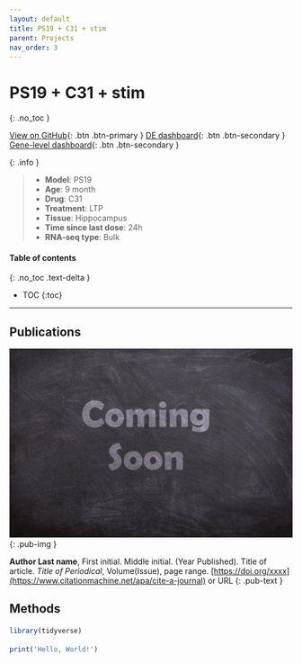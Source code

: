 ```yaml
---
layout: default
title: PS19 + C31 + stim
parent: Projects
nav_order: 3
---
```


# PS19 + C31 + stim
{: .no_toc }

[View on GitHub](https://github.com/Longo-Lab/PS19_C31_stim){: .btn .btn-primary }
[DE dashboard](https://longo-stanford.shinyapps.io/PS19_C31_stim/){: .btn .btn-secondary }
[Gene-level dashboard](https://flongo.shinyapps.io/p75_c31/){: .btn .btn-secondary }

{: .info }
> - **Model**: PS19
> - **Age**: 9 month
> - **Drug**: C31
> - **Treatment**: LTP
> - **Tissue**: Hippocampus
> - **Time since last dose**: 24h
> - **RNA-seq type**: Bulk

#### Table of contents
{: .no_toc .text-delta }

- TOC
{:toc}

---

## Publications

[![](/assets/images/coming-soon.jpg)](https://pixabay.com/photos/coming-soon-chalk-board-blackboard-2550190/)
{: .pub-img }

**Author Last name**, First initial. Middle initial. (Year Published). Title of article. _Title of Periodical_, Volume(Issue), page range. [https://doi.org/xxxx](https://www.citationmachine.net/apa/cite-a-journal) or URL
{: .pub-text }

## Methods

```r
library(tidyverse)

print('Hello, World!')
```
